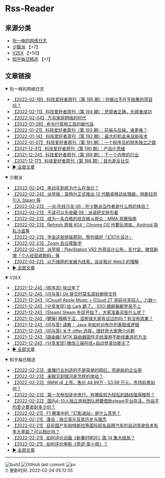 # Rss-Reader

## 来源分类

* [阮一峰的网络日志](#阮一峰的网络日志)
* [少数派](#少数派) 【+7】
* [V2EX](#V2EX) 【+50】
* [知乎每日精选](#知乎每日精选) 【+1】

## 文章链接

<details open>
    <summary id="阮一峰的网络日志">
     阮一峰的网络日志
    </summary>


* [【2022-02-18】 科技爱好者周刊（第 195 期）：你做过不在乎结果的项目吗？](http://www.ruanyifeng.com/blog/2022/02/weekly-issue-195.html)
* [【2022-02-11】 科技爱好者周刊（第 194 期）：悲观者正确，乐观者成功](http://www.ruanyifeng.com/blog/2022/02/weekly-issue-194.html)
* [【2022-02-04】 万兆家庭网络的时代](http://www.ruanyifeng.com/blog/2022/02/10g-ethernet.html)
* [【2022-01-28】 命令行常用工具的替代品](http://www.ruanyifeng.com/blog/2022/01/cli-alternative-tools.html)
* [【2022-01-21】 科技爱好者周刊（第 193 期）：前端与后端，谁更难？](http://www.ruanyifeng.com/blog/2022/01/weekly-issue-193.html)
* [【2022-01-14】 科技爱好者周刊（第 192 期）：最大的机会来自新技术](http://www.ruanyifeng.com/blog/2022/01/weekly-issue-192.html)
* [【2022-01-07】 科技爱好者周刊（第 191 期）：一个程序员的财务独立之路](http://www.ruanyifeng.com/blog/2022/01/weekly-issue-191.html)
* [【2021-12-31】 科技爱好者周刊（第 190 期）：产品化思维](http://www.ruanyifeng.com/blog/2021/12/weekly-issue-190.html)
* [【2021-12-24】 科技爱好者周刊（第 189 期）：下一个内卷的行业](http://www.ruanyifeng.com/blog/2021/12/weekly-issue-189.html)
* [【2021-12-17】 科技爱好者周刊（第 188 期）：音乐是反社交](http://www.ruanyifeng.com/blog/2021/12/weekly-issue-188.html)
* [:arrow_forward: 全部文章](data/阮一峰的网络日志.md)
</details>

<details open>
    <summary id="少数派">
     少数派
    </summary>


* [【2022-02-24】 电动车到底为什么在涨价？](https://sspai.com/post/71602)
* [【2022-02-24】 派早报：英特尔正式推出 12 代酷睿移动处理器、特斯拉将引入 Steam 等](https://sspai.com/post/71638)
* [【2022-02-23】 一派·在线沙龙 06：在少数派当作者是什么样的体验？](https://sspai.com/post/71603)
* [【2022-02-23】 不读可以先收藏 08：派读好文抢先看](https://sspai.com/post/71624)
* [【2022-02-23】 成为一名合格的综合格斗观众：MMA 观赛指南](https://sspai.com/post/71623)
* [【2022-02-23】 Refresh 周报 #24：Chrome OS 也要玩游戏、Android 隐私沙盒等](https://sspai.com/post/71620)
* [【2022-02-23】 学会这些排版原则，帮你做好「幻灯片设计」](https://sspai.com/post/71621)
* [【2022-02-23】 Zoom 会议摸鱼学](https://sspai.com/post/71404)
* [【2022-02-23】 派早报：PlayStation VR2 外观设计公布，支付宝、微信新增「个人经营收款码」等](https://sspai.com/post/71616)
* [【2022-02-22】 以万维网的发展为线索，谈谈我对 Web3 的理解](https://sspai.com/prime/story/web3-from-a-evo-perspective)
* [:arrow_forward: 全部文章](data/少数派.md)
</details>

<details open>
    <summary id="V2EX">
     V2EX
    </summary>


* [【2021-12-24】 [程序员] 快过年了](https://www.v2ex.com/t/824201)
* [【2021-12-24】 [问与答] Git 提交时莫名其妙删除文件](https://www.v2ex.com/t/824200)
* [【2021-12-24】 [iCloud] Apple Music + iCloud 2T 家庭共享招人，六缺一](https://www.v2ex.com/t/824199)
* [【2021-12-24】 [分享发现] 给 Lark 跪了， SSO 跟邮箱都登录不上](https://www.v2ex.com/t/824198)
* [【2021-12-24】 [Steam] Steam 冬促开始了，大家准备买些什么呢？](https://www.v2ex.com/t/824197)
* [【2021-12-24】 [健康] 眼睛干涩，湿房镜大家有试过的吗？有没有效果？](https://www.v2ex.com/t/824196)
* [【2021-12-24】 [问与答] 请教： Java 中如何对布尔列表取或逻辑](https://www.v2ex.com/t/824194)
* [【2021-12-24】 [问与答] 关于 offer 选择，很好奇大家两个问题](https://www.v2ex.com/t/824192)
* [【2021-12-24】 [路由器] MTK 路由器固件无线漫游不断线重连的方法](https://www.v2ex.com/t/824191)
* [【2021-12-24】 [分享发现] 微信三端在线+自动登录功能无了](https://www.v2ex.com/t/824190)
* [:arrow_forward: 全部文章](data/V2EX.md)
</details>

<details open>
    <summary id="知乎每日精选">
     知乎每日精选
    </summary>


* [【2022-02-23】 直播行业创造的不是简单的网红，而是新的企业家](http://zhuanlan.zhihu.com/p/334824600?utm_campaign=rss&utm_medium=rss&utm_source=rss&utm_content=title)
* [【2022-02-23】 亲眼见到银河是怎样的体验？](http://www.zhihu.com/question/469139163/answer/1983962160?utm_campaign=rss&utm_medium=rss&utm_source=rss&utm_content=title)
* [【2022-02-23】 BMW i4 上市，售价 44.99万 - 53.99 万元，市场前景如何？](http://www.zhihu.com/question/517993482/answer/2359806271?utm_campaign=rss&utm_medium=rss&utm_source=rss&utm_content=title)
* [【2022-02-23】 第一次参加徒步旅行，有哪些较为轻松的路线值得推荐？](http://www.zhihu.com/question/446176543/answer/1762377195?utm_campaign=rss&utm_medium=rss&utm_source=rss&utm_content=title)
* [【2022-02-22】 国内4-10人独立游戏团队想要借助steam平台存活，作品平均至少要卖到多少份？](http://www.zhihu.com/question/60895931/answer/181740486?utm_campaign=rss&utm_medium=rss&utm_source=rss&utm_content=title)
* [【2022-02-21】 F1 赛事中的「幻影进站」是什么意思？](http://www.zhihu.com/question/511826289/answer/2317804327?utm_campaign=rss&utm_medium=rss&utm_source=rss&utm_content=title)
* [【2022-02-21】 漫谈：独立音乐及其历史与理念](http://zhuanlan.zhihu.com/p/470252142?utm_campaign=rss&utm_medium=rss&utm_source=rss&utm_content=title)
* [【2022-02-21】 目前国产车和特斯拉等国际知名品牌汽车的自动驾驶技术有多大差距？可以相比吗？](http://www.zhihu.com/question/432871280/answer/2357340347?utm_campaign=rss&utm_medium=rss&utm_source=rss&utm_content=title)
* [【2022-02-21】 如何评价动画《新秦时明月》第 14 集大结局？](http://www.zhihu.com/question/516894392/answer/2352633760?utm_campaign=rss&utm_medium=rss&utm_source=rss&utm_content=title)
* [【2022-02-21】 如何评价电影《奇迹·笨小孩》？](http://www.zhihu.com/question/513091988/answer/2356004749?utm_campaign=rss&utm_medium=rss&utm_source=rss&utm_content=title)
* [:arrow_forward: 全部文章](data/知乎每日精选.md)
</details>


---

![build](https://github.com/LikaiLee/rss-reader/workflows/rss%20reader/badge.svg)
![GitHub last commit](https://img.shields.io/github/last-commit/likailee/rss-reader)
![pv](https://pageview.vercel.app/?github_user=likailee) <br>
:alarm_clock: 更新时间: 2022-02-24 05:12:55